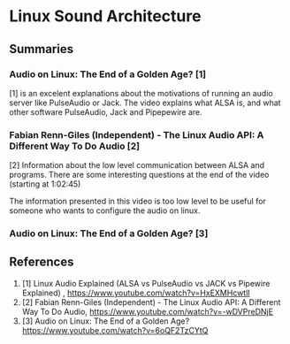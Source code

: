 # Linux Sound Architecture

## Summaries

### Audio on Linux: The End of a Golden Age? [1]

[1] is an excelent explanations about the motivations of running an audio server like PulseAudio or Jack. The video
explains what ALSA is, and what other software PulseAudio, Jack and Pipepewire are.

### Fabian Renn-Giles (Independent) - The Linux Audio API: A Different Way To Do Audio [2]

[2] Information about the low level communication between ALSA and programs. There are some interesting questions at the end of the video (starting at 1:02:45)

The information presented in this video is too low level to be useful for someone who wants to configure the audio on linux.

### Audio on Linux: The End of a Golden Age? [3]



## References


1. [1] Linux Audio Explained (ALSA vs PulseAudio vs JACK vs Pipewire Explained) , https://www.youtube.com/watch?v=HxEXMHcwtlI
2. [2] Fabian Renn-Giles (Independent) - The Linux Audio API: A Different Way To Do Audio, https://www.youtube.com/watch?v=-wDVPreDNjE
3. [3] Audio on Linux: The End of a Golden Age? https://www.youtube.com/watch?v=6oQF2TzCYtQ



